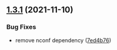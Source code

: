 ## [1.3.1](https://github.com/Swaagie/stackexchange/compare/v1.3.0...v1.3.1) (2021-11-10)


### Bug Fixes

* remove nconf dependency ([7ed4b76](https://github.com/Swaagie/stackexchange/commit/7ed4b7654daa6277b16365afc6c353e8db562dac))
